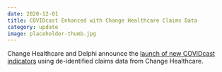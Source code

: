 ```yaml
---
date: 2020-12-01
title: COVIDcast Enhanced with Change Healthcare Claims Data
category: update
image: placeholder-thumb.jpg
---
```


Change Healthcare and Delphi announce the [launch of new COVIDcast indicators](https://newsroom.changehealthcare.com/press-releases/carnegie-mellon-university-s-delphi-research-group-enhances-covi) using de-identified claims data from Change Healthcare.
